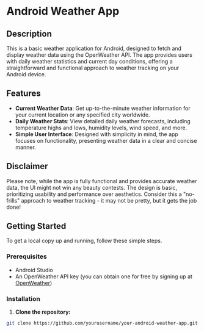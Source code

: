 # Android Weather App

## Description

This is a basic weather application for Android, designed to fetch and display weather data using the OpenWeather API. The app provides users with daily weather statistics and current day conditions, offering a straightforward and functional approach to weather tracking on your Android device.

## Features

- **Current Weather Data**: Get up-to-the-minute weather information for your current location or any specified city worldwide.
- **Daily Weather Stats**: View detailed daily weather forecasts, including temperature highs and lows, humidity levels, wind speed, and more.
- **Simple User Interface**: Designed with simplicity in mind, the app focuses on functionality, presenting weather data in a clear and concise manner.

## Disclaimer

Please note, while the app is fully functional and provides accurate weather data, the UI might not win any beauty contests. The design is basic, prioritizing usability and performance over aesthetics. Consider this a "no-frills" approach to weather tracking - it may not be pretty, but it gets the job done!

## Getting Started

To get a local copy up and running, follow these simple steps.

### Prerequisites

- Android Studio
- An OpenWeather API key (you can obtain one for free by signing up at [OpenWeather](https://openweathermap.org/api))

### Installation

1. **Clone the repository:**

```sh
git clone https://github.com/yourusername/your-android-weather-app.git

